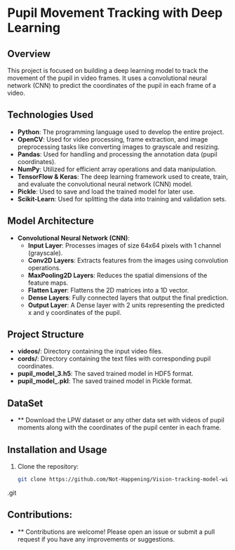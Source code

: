 # Pupil Movement Tracking with Deep Learning

## Overview
This project is focused on building a deep learning model to track the movement of the pupil in video frames. It uses a convolutional neural network (CNN) to predict the coordinates of the pupil in each frame of a video.

## Technologies Used
- **Python**: The programming language used to develop the entire project.
- **OpenCV**: Used for video processing, frame extraction, and image preprocessing tasks like converting images to grayscale and resizing.
- **Pandas**: Used for handling and processing the annotation data (pupil coordinates).
- **NumPy**: Utilized for efficient array operations and data manipulation.
- **TensorFlow & Keras**: The deep learning framework used to create, train, and evaluate the convolutional neural network (CNN) model.
- **Pickle**: Used to save and load the trained model for later use.
- **Scikit-Learn**: Used for splitting the data into training and validation sets.

## Model Architecture
- **Convolutional Neural Network (CNN)**:
  - **Input Layer**: Processes images of size 64x64 pixels with 1 channel (grayscale).
  - **Conv2D Layers**: Extracts features from the images using convolution operations.
  - **MaxPooling2D Layers**: Reduces the spatial dimensions of the feature maps.
  - **Flatten Layer**: Flattens the 2D matrices into a 1D vector.
  - **Dense Layers**: Fully connected layers that output the final prediction.
  - **Output Layer**: A Dense layer with 2 units representing the predicted x and y coordinates of the pupil.

## Project Structure
- **videos/**: Directory containing the input video files.
- **cords/**: Directory containing the text files with corresponding pupil coordinates.
- **pupil_model_3.h5**: The saved trained model in HDF5 format.
- **pupil_model_.pkl**: The saved trained model in Pickle format.

## DataSet
- ** Download the LPW dataset or any other data set with videos of pupil moments along with the coordinates of the pupil center in each frame.

## Installation and Usage
1. Clone the repository:
   ```bash
   git clone https://github.com/Not-Happening/Vision-tracking-model-with-Deep-Learning
.git

## Contributions:
- ** Contributions are welcome! Please open an issue or submit a pull request if you have any improvements or suggestions.

